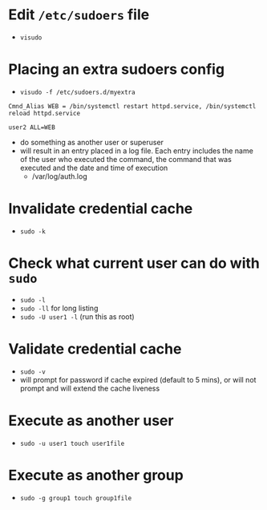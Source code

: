 # Edit `/etc/sudoers` file
* `visudo`

# Placing an extra sudoers config
* `visudo -f /etc/sudoers.d/myextra`
```
Cmnd_Alias WEB = /bin/systemctl restart httpd.service, /bin/systemctl reload httpd.service

user2 ALL=WEB
```

* do something as another user or superuser
* will result in an entry placed in a log file. Each entry includes the name of the user who executed the command, the command that was executed and the date and time of execution
  * /var/log/auth.log

# Invalidate credential cache
- `sudo -k`

# Check what current user can do with `sudo`
- `sudo -l`
- `sudo -ll` for long listing
- `sudo -U user1 -l` (run this as root)

# Validate credential cache
- `sudo -v`
- will prompt for password if cache expired (default to 5 mins), or will not prompt and will extend the cache liveness

# Execute as another user
- `sudo -u user1 touch user1file`

# Execute as another group
- `sudo -g group1 touch group1file`
